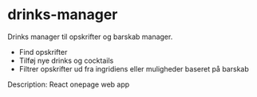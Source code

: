# drinks-manager

Drinks manager til opskrifter og barskab manager.

* Find opskrifter
* Tilføj nye drinks og cocktails
* Filtrer opskrifter ud fra ingridiens eller muligheder baseret på barskab

Description:
React onepage web app